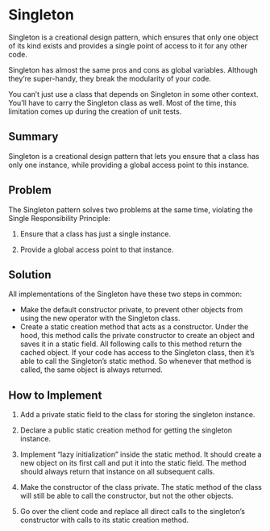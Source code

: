 # Singleton

Singleton is a creational design pattern, which ensures that only one object of its kind exists and provides a single point of access to it for any other code.

Singleton has almost the same pros and cons as global variables. Although they’re super-handy, they break the modularity of your code.

You can’t just use a class that depends on Singleton in some other context. You’ll have to carry the Singleton class as well. Most of the time, this limitation comes up during the creation of unit tests.

## Summary

Singleton is a creational design pattern that lets you ensure that a class has only one instance, while providing a global access point to this instance.

## Problem

The Singleton pattern solves two problems at the same time, violating the Single Responsibility Principle:

1. Ensure that a class has just a single instance.

2. Provide a global access point to that instance.

## Solution

All implementations of the Singleton have these two steps in common:

- Make the default constructor private, to prevent other objects from using the new operator with the Singleton class.
- Create a static creation method that acts as a constructor. Under the hood, this method calls the private constructor to create an object and saves it in a static field. All following calls to this method return the cached object.
  If your code has access to the Singleton class, then it’s able to call the Singleton’s static method. So whenever that method is called, the same object is always returned.

## How to Implement

1. Add a private static field to the class for storing the singleton instance.

1. Declare a public static creation method for getting the singleton instance.

1. Implement “lazy initialization” inside the static method. It should create a new object on its first call and put it into the static field. The method should always return that instance on all subsequent calls.

1. Make the constructor of the class private. The static method of the class will still be able to call the constructor, but not the other objects.

1. Go over the client code and replace all direct calls to the singleton’s constructor with calls to its static creation method.
